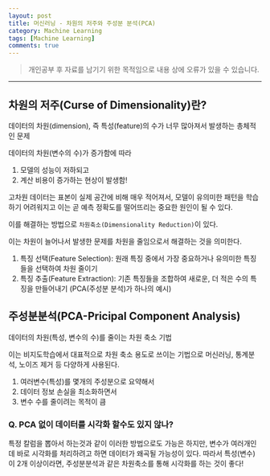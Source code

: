 ```yaml
---
layout: post
title: 머신러닝 - 차원의 저주와 주성분 분석(PCA)
category: Machine Learning
tags: [Machine Learning]
comments: true
---
```


> 개인공부 후 자료를 남기기 위한 목적임으로 내용 상에 오류가 있을 수 있습니다.    

<hr>

## 차원의 저주(Curse of Dimensionality)란?

데이터의 차원(dimension), 즉 특성(feature)의 수가 너무 많아져서 발생하는 총체적인 문제

데이터의 차원(변수의 수)가 증가함에 따라
1. 모델의 성능이 저하되고
2. 계산 비용이 증가하는 현상이 발생함!

고차원 데이터는 표본이 실제 공간에 비해 매우 적어져서, 모델이 유의미한 패턴을 학습하기 어려워지고 이는 곧 예측 정확도를 떨어뜨리는 중요한 원인이 될 수 있다.

이를 해결하는 방법으로 `차원축소(Dimensionality Reduction)`이 있다.

이는 차원이 늘어나서 발생한 문제를 차원을 줄임으로서 해결하는 것을 의미한다.

1. 특징 선택(Feature Selection): 원래 특징 중에서 가장 중요하거나 유의미한 특징들을 선택하여 차원 줄이기
2. 특징 추출(Feature Extraction): 기존 특징들을 조합하여 새로운, 더 적은 수의 특징을 만들어내기 (PCA(주성분 분석)가 하나의 예시)


## 주성분분석(PCA-Pricipal Component Analysis)

데이터의 차원(특성, 변수의 수)를 줄이는 차원 축소 기법

이는 비지도학습에서 대표적으로 차원 축소 용도로 쓰이는 기법으로 머신러닝, 통계분석, 노이즈 제거 등 다양하게 사용된다. 

1. 여러변수(특성)를 몇개의 주성분으로 요약해서
2. 데이터 정보 손실을 최소화하면서
3. 변수 수를 줄이려는 목적이 큼


### Q. PCA 없이 데이터를 시각화 할수도 있지 않나?

특정 칼럼을 뽑아서 하는것과 같이 이러한 방법으로도 가능은 하지만, 변수가 여러개인데 바로 시각화를 처리하려고 하면 데이터가 왜곡될 가능성이 있다. 따라서 특성(변수)이 2개 이상이라면, 주성분분석과 같은 차원축소를 통해 시각화를 하는 것이 좋다!